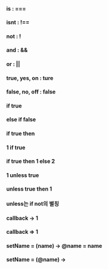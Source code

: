 #### is : ===
#### isnt : !==
#### not : !
#### and : &&
#### or : ||

#### true, yes, on : ture
#### false, no, off : false

#### if true
#### else if false

#### if true then 

#### 1 if true

#### if true then 1 else 2

#### 1 unless true

#### unless true then 1
#### unless는 if not의 별칭

#### callback -> 1
#### callback => 1

#### setName = (name) -> @name = name
#### setName = (@name) ->

